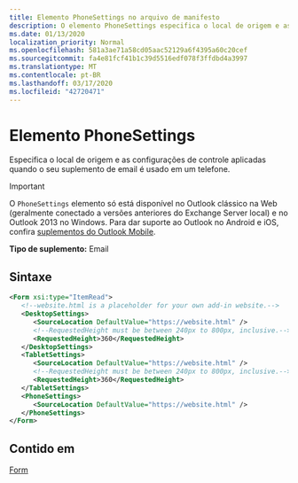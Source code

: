 ```yaml
---
title: Elemento PhoneSettings no arquivo de manifesto
description: O elemento PhoneSettings especifica o local de origem e as configurações de controle que se aplicam quando seu suplemento de email é usado em um telefone.
ms.date: 01/13/2020
localization_priority: Normal
ms.openlocfilehash: 581a3ae71a58cd05aac52129a6f4395a60c20cef
ms.sourcegitcommit: fa4e81fcf41b1c39d5516edf078f3ffdbd4a3997
ms.translationtype: MT
ms.contentlocale: pt-BR
ms.lasthandoff: 03/17/2020
ms.locfileid: "42720471"
---
```

# <a name="phonesettings-element"></a>Elemento PhoneSettings

Especifica o local de origem e as configurações de controle aplicadas quando o seu suplemento de email é usado em um telefone.

> [!IMPORTANT]
> O `PhoneSettings` elemento só está disponível no Outlook clássico na Web (geralmente conectado a versões anteriores do Exchange Server local) e no Outlook 2013 no Windows. Para dar suporte ao Outlook no Android e iOS, confira [suplementos do Outlook Mobile](../../outlook/outlook-mobile-addins.md).

**Tipo de suplemento:** Email

## <a name="syntax"></a>Sintaxe

```XML
<Form xsi:type="ItemRead">
   <!--website.html is a placeholder for your own add-in website.-->
   <DesktopSettings>
      <SourceLocation DefaultValue="https://website.html" />
      <!--RequestedHeight must be between 240px to 800px, inclusive.-->
      <RequestedHeight>360</RequestedHeight>
   </DesktopSettings>
   <TabletSettings>
      <SourceLocation DefaultValue="https://website.html" />
      <!--RequestedHeight must be between 240px to 800px, inclusive.-->
      <RequestedHeight>360</RequestedHeight>
   </TabletSettings>
   <PhoneSettings>
      <SourceLocation DefaultValue="https://website.html" />
   </PhoneSettings>
</Form>
```

## <a name="contained-in"></a>Contido em

[Form](form.md)

